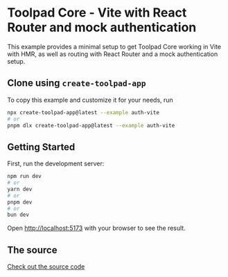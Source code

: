 # Toolpad Core - Vite with React Router and mock authentication

This example provides a minimal setup to get Toolpad Core working in Vite with HMR, as well as routing with React Router and a mock authentication setup.

## Clone using `create-toolpad-app`

To copy this example and customize it for your needs, run

```bash
npx create-toolpad-app@latest --example auth-vite
# or
pnpm dlx create-toolpad-app@latest --example auth-vite
```

## Getting Started

First, run the development server:

```bash
npm run dev
# or
yarn dev
# or
pnpm dev
# or
bun dev
```

Open [http://localhost:5173](http://localhost:5173) with your browser to see the result.

## The source

[Check out the source code](https://github.com/mui/toolpad/tree/master/examples/core/auth-vite/)
